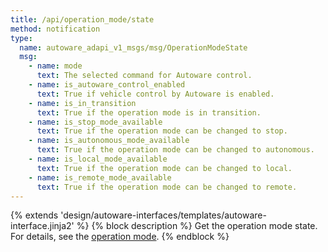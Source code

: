```yaml
---
title: /api/operation_mode/state
method: notification
type:
  name: autoware_adapi_v1_msgs/msg/OperationModeState
  msg:
    - name: mode
      text: The selected command for Autoware control.
    - name: is_autoware_control_enabled
      text: True if vehicle control by Autoware is enabled.
    - name: is_in_transition
      text: True if the operation mode is in transition.
    - name: is_stop_mode_available
      text: True if the operation mode can be changed to stop.
    - name: is_autonomous_mode_available
      text: True if the operation mode can be changed to autonomous.
    - name: is_local_mode_available
      text: True if the operation mode can be changed to local.
    - name: is_remote_mode_available
      text: True if the operation mode can be changed to remote.
---
```


{% extends 'design/autoware-interfaces/templates/autoware-interface.jinja2' %}
{% block description %}
Get the operation mode state. For details, see the [operation mode](./index.md).
{% endblock %}
